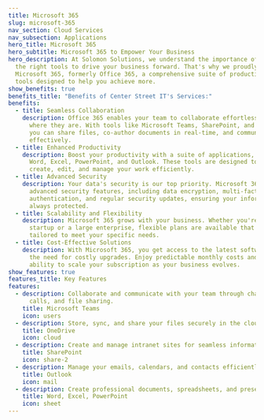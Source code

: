 ```yaml
---
title: Microsoft 365
slug: microsoft-365
nav_section: Cloud Services
nav_subsection: Applications
hero_title: Microsoft 365
hero_subtitle: Microsoft 365 to Empower Your Business
hero_description: At Solomon Solutions, we understand the importance of having
  the right tools to drive your business forward. That's why we proudly offer
  Microsoft 365, formerly Office 365, a comprehensive suite of productivity
  tools designed to help you achieve more.
show_benefits: true
benefits_title: "Benefits of Center Street IT's Services:"
benefits:
  - title: Seamless Collaboration
    description: Office 365 enables your team to collaborate effortlessly, no matter
      where they are. With tools like Microsoft Teams, SharePoint, and OneDrive,
      you can share files, co-author documents in real-time, and communicate
      effectively.
  - title: Enhanced Productivity
    description: Boost your productivity with a suite of applications, including
      Word, Excel, PowerPoint, and Outlook. These tools are designed to help you
      create, edit, and manage your work efficiently.
  - title: Advanced Security
    description: Your data's security is our top priority. Microsoft 365 offers
      advanced security features, including data encryption, multi-factor
      authentication, and regular security updates, ensuring your information is
      always protected.
  - title: Scalability and Flexibility
    description: Microsoft 365 grows with your business. Whether you're a small
      startup or a large enterprise, flexible plans are available that can be
      tailored to meet your specific needs.
  - title: Cost-Effective Solutions
    description: With Microsoft 365, you get access to the latest software without
      the need for costly upgrades. Enjoy predictable monthly costs and the
      ability to scale your subscription as your business evolves.
show_features: true
features_title: Key Features
features:
  - description: Collaborate and communicate with your team through chat, video
      calls, and file sharing.
    title: Microsoft Teams
    icon: users
  - description: Store, sync, and share your files securely in the cloud.
    title: OneDrive
    icon: cloud
  - description: Create and manage intranet sites for seamless information sharing.
    title: SharePoint
    icon: share-2
  - description: Manage your emails, calendars, and contacts efficiently.
    title: Outlook
    icon: mail
  - description: Create professional documents, spreadsheets, and presentations with ease.
    title: Word, Excel, PowerPoint
    icon: sheet
---
```

